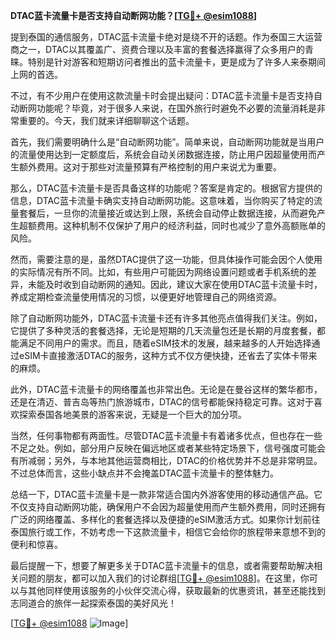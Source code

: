 **DTAC蓝卡流量卡是否支持自动断网功能？[[TG💪+ @esim1088](https://t.me/s/esim1088)]**

提到泰国的通信服务，DTAC蓝卡流量卡绝对是绕不开的话题。作为泰国三大运营商之一，DTAC以其覆盖广、资费合理以及丰富的套餐选择赢得了众多用户的青睐。特别是针对游客和短期访问者推出的蓝卡流量卡，更是成为了许多人来泰期间上网的首选。

不过，有不少用户在使用这款流量卡时会提出疑问：DTAC蓝卡流量卡是否支持自动断网功能呢？毕竟，对于很多人来说，在国外旅行时避免不必要的流量消耗是非常重要的。今天，我们就来详细聊聊这个话题。

首先，我们需要明确什么是“自动断网功能”。简单来说，自动断网功能就是当用户的流量使用达到一定额度后，系统会自动关闭数据连接，防止用户因超量使用而产生额外费用。这对于那些对流量预算有严格控制的用户来说尤为重要。

那么，DTAC蓝卡流量卡是否具备这样的功能呢？答案是肯定的。根据官方提供的信息，DTAC蓝卡流量卡确实支持自动断网功能。这意味着，当你购买了特定的流量套餐后，一旦你的流量接近或达到上限，系统会自动停止数据连接，从而避免产生超额费用。这种机制不仅保护了用户的经济利益，同时也减少了意外高额账单的风险。

然而，需要注意的是，虽然DTAC提供了这一功能，但具体操作可能会因个人使用的实际情况有所不同。比如，有些用户可能因为网络设置问题或者手机系统的差异，未能及时收到自动断网的通知。因此，建议大家在使用DTAC蓝卡流量卡时，养成定期检查流量使用情况的习惯，以便更好地管理自己的网络资源。

除了自动断网功能外，DTAC蓝卡流量卡还有许多其他亮点值得我们关注。例如，它提供了多种灵活的套餐选择，无论是短期的几天流量包还是长期的月度套餐，都能满足不同用户的需求。而且，随着eSIM技术的发展，越来越多的人开始选择通过eSIM卡直接激活DTAC的服务，这种方式不仅方便快捷，还省去了实体卡带来的麻烦。

此外，DTAC蓝卡流量卡的网络覆盖也非常出色。无论是在曼谷这样的繁华都市，还是在清迈、普吉岛等热门旅游城市，DTAC的信号都能保持稳定可靠。这对于喜欢探索泰国各地美景的游客来说，无疑是一个巨大的加分项。

当然，任何事物都有两面性。尽管DTAC蓝卡流量卡有着诸多优点，但也存在一些不足之处。例如，部分用户反映在偏远地区或者某些特定场景下，信号强度可能会有所减弱；另外，与本地其他运营商相比，DTAC的价格优势并不总是非常明显。不过总体而言，这些小缺点并不会掩盖DTAC蓝卡流量卡的整体魅力。

总结一下，DTAC蓝卡流量卡是一款非常适合国内外游客使用的移动通信产品。它不仅支持自动断网功能，确保用户不会因为超量使用而产生额外费用，同时还拥有广泛的网络覆盖、多样化的套餐选择以及便捷的eSIM激活方式。如果你计划前往泰国旅行或工作，不妨考虑一下这款流量卡，相信它会给你的旅程带来意想不到的便利和惊喜。

最后提醒一下，想要了解更多关于DTAC蓝卡流量卡的信息，或者需要帮助解决相关问题的朋友，都可以加入我们的讨论群组[[TG💪+ @esim1088](https://t.me/s/esim1088)]。在这里，你可以与其他同样使用该服务的小伙伴交流心得，获取最新的优惠资讯，甚至还能找到志同道合的旅伴一起探索泰国的美好风光！

[[TG💪+ @esim1088](https://t.me/s/esim1088) ![Image](https://i.postimg.cc/4NQfJmqS/Snipaste-2025-05-13-00-14-12.png)]